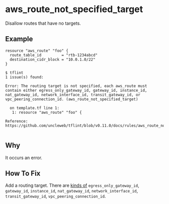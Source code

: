 # aws_route_not_specified_target

Disallow routes that have no targets.

## Example

```hcl
resource "aws_route" "foo" {
  route_table_id         = "rtb-1234abcd"
  destination_cidr_block = "10.0.1.0/22"
}
```

```
$ tflint
1 issue(s) found:

Error: The routing target is not specified, each aws_route must contain either egress_only_gateway_id, gateway_id, instance_id, nat_gateway_id, network_interface_id, transit_gateway_id, or vpc_peering_connection_id. (aws_route_not_specified_target)

  on template.tf line 1:
   1: resource "aws_route" "foo" {

Reference: https://github.com/uncleweb/tflint/blob/v0.11.0/docs/rules/aws_route_not_specified_target.md
 
```

## Why

It occurs an error.

## How To Fix

Add a routing target. There are [kinds of](https://www.terraform.io/docs/providers/aws/r/route.html#argument-reference) `egress_only_gateway_id`, `gateway_id`, `instance_id`, `nat_gateway_id`, `network_interface_id`, `transit_gateway_id`, `vpc_peering_connection_id`.
